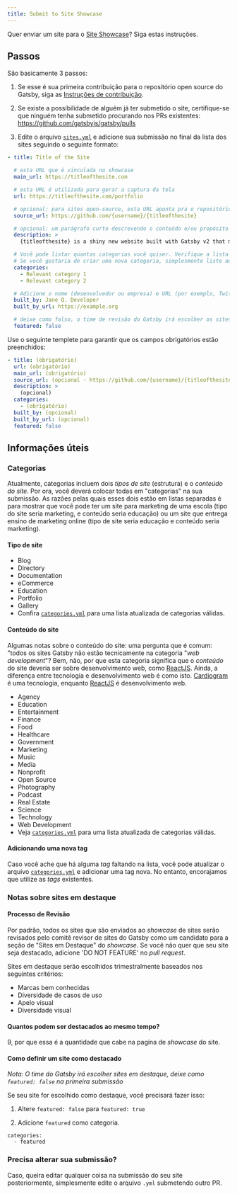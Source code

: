 ```yaml
---
title: Submit to Site Showcase
---
```


Quer enviar um site para o [Site Showcase](/showcase/)? Siga estas instruções.

## Passos

São basicamente 3 passos:

1. Se esse é sua primeira contribuição para o repositório open source do Gatsby, siga as [Instruções de contribuição](/contributing/code-contributions/).

2. Se existe a possíbilidade de alguém já ter submetido o site, certifique-se que ninguém tenha submetido procurando nos PRs existentes: https://github.com/gatsbyjs/gatsby/pulls

3. Edite o arquivo [`sites.yml`](https://github.com/gatsbyjs/gatsby/blob/master/docs/sites.yml) e adicione sua submissão no final da lista dos sites seguindo o seguinte formato:

```yaml:title=docs/sites.yml
- title: Title of the Site

  # esta URL que é vinculada no showcase
  main_url: https://titleofthesite.com

  # esta URL é utilizada para gerar a captura da tela
  url: https://titleofthesite.com/portfolio

  # opcional: para sites open-source, esta URL aponta pra o repositório que contém o site
  source_url: https://github.com/{username}/{titleofthesite}

  # opcional: um parágrafo curto descrevendo o conteúdo e/ou propósito do site que irá aparecer no modal de visualização de detalhes e permalink para seu site
  description: >
    {titleofthesite} is a shiny new website built with Gatsby v2 that makes important contributions towards a faster web for everyone.

  # Você pode listar quantas categorias você quiser. Verifique a lista de categorias abaixo nessa documentação!
  # Se você gostaria de criar uma nova categoria, simplesmente liste aqui.
  categories:
    - Relevant category 1
    - Relevant category 2

  # Adicione o nome (desenvolvedor ou empresa) e URL (por exemplo, Twitter, GitHub, portfólio) para ser usada para atribuição
  built_by: Jane Q. Developer
  built_by_url: https://example.org

  # deixe como falso, o time de revisão do Gatsby irá escolher os sites em destaque trimestralmente
  featured: false
```

Use o seguinte templete para garantir que os campos obrigatórios estão preenchidos:

```yaml:title=docs/sites.yml
- title: (obrigatório)
  url: (obrigatório)
  main_url: (obrigatório)
  source_url: (opcional - https://github.com/{username}/{titleofthesite})
  description: >
    (opcional)
  categories:
    - (obrigatório)
  built_by: (opcional)
  built_by_url: (opcional)
  featured: false
```

## Informações úteis

### Categorias


Atualmente, categorias incluem dois _tipos de site_ (estrutura) e o _conteúdo do site_. Por ora, você deverá colocar todas em "categorias" na sua submissão. As razões pelas quais esses dois estão em listas separadas é para mostrar que você pode ter um site para marketing de uma escola (tipo do site seria marketing, e conteúdo seria educação) ou um site que entrega ensino de marketing online (tipo de site seria educação e conteúdo seria marketing).


#### Tipo de site

- Blog
- Directory
- Documentation
- eCommerce
- Education
- Portfolio
- Gallery
- Confira [`categories.yml`](https://github.com/gatsbyjs/gatsby/blob/master/docs/categories.yml) para uma lista atualizada de categorias válidas.

#### Conteúdo do site

Algumas notas sobre o conteúdo do site: uma pergunta que é comum: "todos os sites Gatsby não estão tecnicamente na categoria "_web development_"? Bem, não, por que esta categoria significa que o _conteúdo_ do site deveria ser sobre desenvolvimento web, como [ReactJS](https://reactjs.org/). Ainda, a diferença entre tecnologia e desenvolvimento web é como isto. [Cardiogram](https://cardiogr.am/) é uma tecnologia, enquanto [ReactJS](https://reactjs.org/) é desenvolvimento web.

- Agency
- Education
- Entertainment
- Finance
- Food
- Healthcare
- Government
- Marketing
- Music
- Media
- Nonprofit
- Open Source
- Photography
- Podcast
- Real Estate
- Science
- Technology
- Web Development
- Veja [`categories.yml`](https://github.com/gatsbyjs/gatsby/blob/master/docs/categories.yml) para uma lista atualizada de categorias válidas.

#### Adicionando uma nova tag

Caso você ache que há alguma _tag_ faltando na lista, você pode atualizar o arquivo [`categories.yml`](https://github.com/gatsbyjs/gatsby/blob/master/docs/categories.yml) e adicionar uma tag nova. No entanto, encorajamos que utilize as _tags_ existentes.

### Notas sobre sites em destaque

#### Processo de Revisão

Por padrão, todos os sites que são enviados ao _showcase_ de sites serão revisados pelo comitê revisor de sites do Gatsby como um candidato para a seção de "Sites em Destaque" do _showcase_. Se você não quer que seu site seja destacado, adicione 'DO NOT FEATURE' no _pull request_.

Sites em destaque serão escolhidos trimestralmente baseados nos seguintes critérios:


- Marcas bem conhecidas
- Diversidade de casos de uso
- Apelo visual
- Diversidade visual

#### Quantos podem ser destacados ao mesmo tempo?

9, por que essa é a quantidade que cabe na pagina de _showcase_ do site.

#### Como definir um site como destacado

_Nota: O time do Gatsby irá escolher sites em destaque, deixe como `featured: false` na primeira submissão_

Se seu site for escolhido como destaque, você precisará fazer isso:

1.  Altere `featured: false` para `featured: true`

2.  Adicione `featured` como categoria.

```shell
categories:
  - featured
```

### Precisa alterar sua submissão?

Caso, queira editar qualquer coisa na submissão do seu site posteriormente, simplesmente edite o arquivo `.yml` submetendo outro PR.
